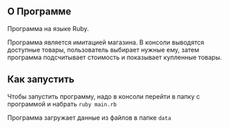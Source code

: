 ## О Программе
Программа на языке Ruby. 

Программа является имитацией магазина. В консоли выводятся доступные товары, пользователь выбирает нужные ему, затем программа подсчитывает стоимость и показывает купленные товары.

## Как запустить
Чтобы запустить программу, надо в консоли перейти в папку с программой и набрать ```ruby main.rb```

Программа загружает данные из файлов в папке ```data```

